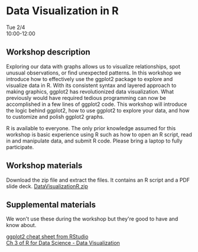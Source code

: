# Data Visualization in R

Tue 2/4  
10:00-12:00     


## Workshop description
Exploring our data with graphs allows us to visualize relationships, spot unusual observations, or find unexpected patterns. In this workshop we introduce how to effectively use the ggplot2 package to explore and visualize data in R. With its consistent syntax and layered approach to making graphics, ggplot2 has revolutionized data visualization. What previously would have required tedious programming can now be accomplished in a few lines of ggplot2 code. This workshop will introduce the logic behind ggplot2, how to use ggplot2 to explore your data, and how to customize and polish ggplot2 graphs.

R is available to everyone. The only prior knowledge assumed for this workshop is basic experience using R such as how to open an R script, read in and manipulate data, and submit R code. Please bring a laptop to fully participate.

## Workshop materials

Download the zip file and extract the files. It contains an R script and a PDF slide deck.
[DataVisualizationR.zip](https://github.com/clayford/DataVisualizationR/raw/master/DataVisualizationR.zip)

## Supplemental materials

We won't use these during the workshop but they're good to have and know about.

[ggplot2 cheat sheet from RStudio](https://github.com/rstudio/cheatsheets/raw/master/data-visualization-2.1.pdf)  
[Ch 3 of R for Data Science - Data Visualization](https://r4ds.had.co.nz/data-visualisation.html)  
